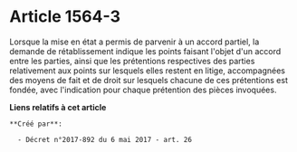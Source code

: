 # Article 1564-3

Lorsque la mise en état a permis de parvenir à un accord partiel, la demande de rétablissement indique les points faisant
l'objet d'un accord entre les parties, ainsi que les prétentions respectives des parties relativement aux points sur lesquels
elles restent en litige, accompagnées des moyens de fait et de droit sur lesquels chacune de ces prétentions est fondée, avec
l'indication pour chaque prétention des pièces invoquées.

**Liens relatifs à cet article**

	**Créé par**:

	  - Décret n°2017-892 du 6 mai 2017 - art. 26
